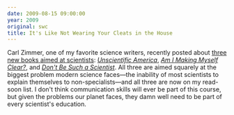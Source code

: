 ```yaml
---
date: 2009-08-15 09:00:00
year: 2009
original: swc
title: It's Like Not Wearing Your Cleats in the House
---
```

<p>Carl Zimmer, one of my favorite science writers, recently posted about <a href="http://blogs.discovermagazine.com/loom/2009/08/11/book-preview-for-the-scientist/">three new books aimed at scientists</a>: <a href="http://www.amazon.com/gp/product/0465013058"><em>Unscientific America</em></a>, <a href="http://www.amazon.com/gp/product/0674036352"><em>Am I Making Myself Clear?</em></a>, and <a href="http://www.amazon.com/gp/product/1597265632"><em>Don't Be Such a Scientist</em></a>. All three are aimed squarely at the biggest problem modern science faces&mdash;the inability of most scientists to explain themselves to non-specialists&mdash;and all three are now on my read-soon list. I don't think communication skills will ever be part of this course, but given the problems our planet faces, they damn well need to be part of every scientist's education.</p>
